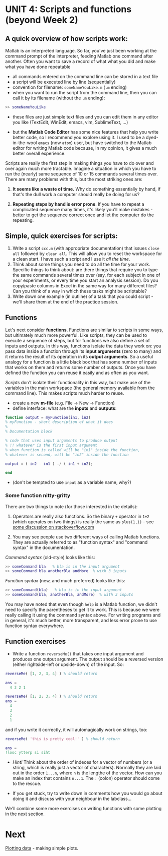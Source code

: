 #  UNIT 4: Scripts and functions (beyond Week 2)

## A quick overview of how **scripts** work:

Matlab is an interpreted language. So far, you've just been working at the command prompt of the interpreter, feeding Matlab one command after another. Often you want to save a record of what what you did and make what you have done repeatable

- all commands entered on the command line can be stored in a text file
- a script will be executed line by line (sequentially)
- convention for filename: ``someNameYouLike.m`` (``.m`` ending)
- when you want to run the script from the command line, then you can call it by its filename (without the ``.m`` ending):
```matlab
>> someNameYouLike
```

- these files are just simple text files and you can edit them in any editor you like (TextEdit, WinEdit, emacs, vim, SublimeText, ...)

- but the **Matlab Code Editor** has some nice features that help you write better code, so I recommend you explore using it. I used to be a dyed-in-the-wool ``emacs`` (now ``atom``) user, but have switched to the Matlab editor for writing Matlab code because, in my opinion, it gives a much better overall experience.

Scripts are really the first step in making things you have to do over and over again much more tractable. Imagine a situation in which you have to run the (nearly) same sequence of 10 or 15 commands several times over. There are many problems with this, but the most striking ones are:

1.  **It seems like a waste of time.** Why do something essentially by hand, if that's the dull work a computer should really be doing for us?

2.  **Repeating steps by hand is error prone**. If you have to repeat a complicated sequence many times, it's likely you'll make mistakes - better to get the sequence correct once and let the computer do the repeating.

## Simple, quick exercises for **scripts**:

1. Write a script ``ccc.m`` (with appropriate documentation) that issues ``close all`` followed by ``clear all``. This will allow you to reset the workspace for a clean start. I have such a script and I use it *all the time*.
2. Think about some things you need to do all the time for your work. Specific things to think about: are there things that require you to type the same commands several times over (say, for each subject in one of your experiments, or every time you start an analysis session). Do you copy/paste columns in Excel in the same way for many different files? Can you think of a way in which these tasks might be scriptable?
3. Write down one example (in outline) of a task that you could script - we'll share them at the end of the practice session.


## Functions

Let's next consider **functions**. Functions are similar to scripts in some ways, but ultimately much more powerful. Like scripts, they can be used to execute a sequence of steps, but for functions we also define a set of inputs and outputs. In this way, functions isolate the data they work on: you pass data inside a function through its **input arguments** (zero to many) and it returns the result of its operation in its **output arguments**. So a useful analogy for a function is a little black box that has some number of inputs that works on them and returns some number of outputs. Once you have defined the function you can reuse it easily and as often as you want.


*Scripts* don't isolate their functionality in this way, but make use of the variables in the main workspace (the general memory available from the command line). This makes scripts much harder to reuse.

- create a new **m-file** (e.g. File -> New -> Function)
- define interface: what are the **inputs** and **outputs**:

```matlab
function output = myFunction(in1, in2)
% myFunction - short description of what it does
%
% Documentation block

% code that uses input arguments to produce output
% !! whatever is the first input argument
% when function is called will be "in1" inside the function,
% whatever is second, will be "in2" inside the function

output = ( in2 - in1 ) ./ ( in1 + in2);

end
```

- (don't be tempted to use ``input`` as a variable name, why?)

### Some function nitty-gritty

There are two things to note (for those interested in the details):

1. Operators are really also functions. So the binary ``+`` operator in ``1+2`` (which operates on two things) is really the same as ``plus(1,1)`` - see [some discussion on stackoverflow.com](http://stackoverflow.com/questions/22678231/matlab-operators-as-functions)

2. You may see people use two different ways of calling Matlab functions. They are actually referred to as "function syntax" and "command syntax" in the documentation.

*Command syntax* (old-style) looks like this:
```matlab
>> someCommand bla   % bla is in the input argument
>> someCommand bla anotherBla andMore  % with 3 inputs
```

*Function syntax* (new, and much preferred) looks like this:
```matlab
>> someCommand(bla)   % bla is in the input argument
>> someCommand(bla, anotherBla, andMore)  % with 3 inputs
```

You may have noted that even though ``help`` is a Matlab function, we didn't need to specify the parentheses to get it to work. This is because we were really calling it using the command syntax above. For writing programs and in general, it's much better, more transparent, and less error prone to use function syntax everywhere.

## Function exercises

- Write a function ``reverseMe()`` that takes one input argument and produces one output argument. The output should be a reversed version (either rightside-left or upside-down) of the input. So:

```matlab
reverseMe( [1, 2, 3, 4] ) % should return

ans =
  4 3 2 1

reverseMe( [1; 2; 3; 4] ) % should return
ans =
  4
  3
  2
  1

```

and if you write it correctly, it will automagically work on strings, too:
```matlab
reverseMe( 'this is pretty cool!' ) % should return

ans =
!looc ytterp si siht
```
- *Hint!* Think about the order of indeces for a vector of numbers (or a string, which is really just a vector of characters). Normally they are laid out in the order ``1...n``, where ``n`` is the lengthe of the vector. How can you make an index that contains ``n...1``. The ``:`` (colon) operator should come to the rescue.

- If you get stuck, try to write down in comments how you would go about doing it and discuss with your neighbour in the labclass...


We'll combine some more exercises on writing functions with some plotting in the next section.

# Next

[Plotting data](05-plottingData.md) - making simple plots.
